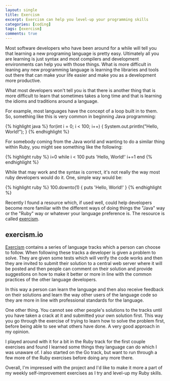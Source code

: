 ```yaml
---
layout: single
title: Exercism
excerpt: Exercism can help you level-up your programming skills
categories: [coding]
tags: [exercism]
comments: true
---
```


Most software developers who have been around for a while will tell you that learning a new programing language is pretty easy. Ultimately all you are learning is just syntax and most compilers and development environments can help you with those things. What is more difficult in leaning any new programming language is learning the libraries and tools out there that can make your life easier and make you as a development more productive.

What most developers won't tell you is that there is another thing that is more difficult to learn that sometimes takes a long time and that is learning the idioms and traditions around a language.

For example, most languages have the concept of a loop built in to them. So, something like this is very common in beginning Java programming:

{% highlight java %}
for(int i = 0; i < 100; i++) {
  System.out.println("Hello, World!");
}
{% endhighlight %}

For somebody coming from the Java world and wanting to do a similar thing within Ruby, you might see something like the following:

{% highlight ruby %}
i=0
while i < 100
  puts 'Hello, World!'
  i+=1
end
{% endhighlight %}

While that may work and the syntax is correct, it's not really the way most ruby developers would do it. One, simple way would be:

{% highlight ruby %}
100.downto(1) { puts 'Hello, World!' }
{% endhighlight %}

Recently I found a resource which, if used well, could help developers become more familiar with the different ways of doing things the "Java" way or the "Ruby" way or whatever your language preference is. The resource is called [exercism][exercism].

## exercism.io

[Exercism][exercism] contains a series of language tracks which a person can choose to follow. When following these tracks a developer is given a problem to solve. They are given some tests which will verify the code works and then they are invited to submit their solution to a central web server where it will be posted and then people can comment on their solution and provide suggestions on how to make it better or more in line with the common practices of the other language developers.

In this way a person can learn the language and then also receive feedback on their solutions and learn the way other users of the language code so they are more in line with professional standards for the language.

One other thing. You cannot see other people's solutions to the tracks until you have taken a crack at it and submitted your own solution first. This way you go through the exercise of trying to learn how to solve the problem first, before being able to see what others have done. A very good approach in my opinion.

I played around with it for a bit in the Ruby track for the first couple exercises and found I learned some things they language can do which I was unaware of. I also started on the Go track, but want to run through a few more of the Ruby exercises before doing any more there.

Overall, I'm impressed with the project and I'd like to make it more a part of my weekly self-improvement exercises as I try and level-up my Ruby skills.

[exercism]: http://exercism.io/
[image]: http://exercism.io/icons/logo.svg
